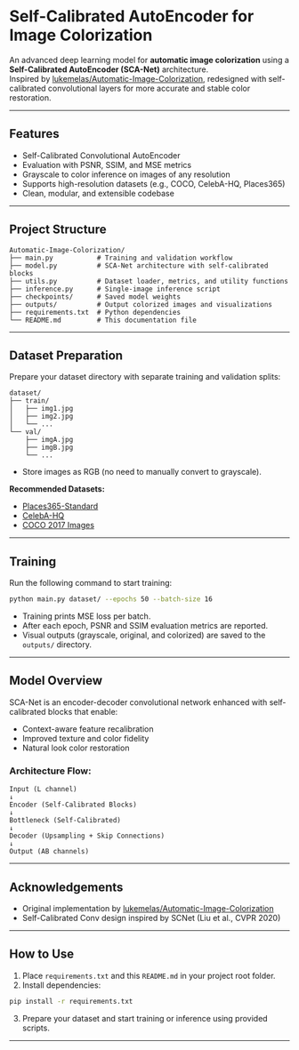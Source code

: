 # Self-Calibrated AutoEncoder for Image Colorization

An advanced deep learning model for **automatic image colorization** using a **Self-Calibrated AutoEncoder (SCA-Net)** architecture.  
Inspired by [lukemelas/Automatic-Image-Colorization](https://github.com/lukemelas/Automatic-Image-Colorization), 
redesigned with self-calibrated convolutional layers for more accurate and stable color restoration.

***

## Features

- Self-Calibrated Convolutional AutoEncoder  
- Evaluation with PSNR, SSIM, and MSE metrics  
- Grayscale to color inference on images of any resolution  
- Supports high-resolution datasets (e.g., COCO, CelebA-HQ, Places365)  
- Clean, modular, and extensible codebase  

***

## Project Structure

```
Automatic-Image-Colorization/
├── main.py           # Training and validation workflow
├── model.py          # SCA-Net architecture with self-calibrated blocks
├── utils.py          # Dataset loader, metrics, and utility functions
├── inference.py      # Single-image inference script
├── checkpoints/      # Saved model weights
├── outputs/          # Output colorized images and visualizations
├── requirements.txt  # Python dependencies
└── README.md         # This documentation file
```

***

## Dataset Preparation

Prepare your dataset directory with separate training and validation splits:

```
dataset/
├── train/
│   ├── img1.jpg
│   ├── img2.jpg
│   └── ...
└── val/
    ├── imgA.jpg
    ├── imgB.jpg
    └── ...
```

- Store images as RGB (no need to manually convert to grayscale).

**Recommended Datasets:**

- [Places365-Standard](http://places2.csail.mit.edu/download.html)  
- [CelebA-HQ](https://mmlab.ie.cuhk.edu.hk/projects/CelebA.html)  
- [COCO 2017 Images](https://cocodataset.org/#download)  

***

## Training

Run the following command to start training:

```bash
python main.py dataset/ --epochs 50 --batch-size 16
```

- Training prints MSE loss per batch.  
- After each epoch, PSNR and SSIM evaluation metrics are reported.  
- Visual outputs (grayscale, original, and colorized) are saved to the `outputs/` directory.

***

## Model Overview

SCA-Net is an encoder-decoder convolutional network enhanced with self-calibrated blocks that enable:

- Context-aware feature recalibration  
- Improved texture and color fidelity  
- Natural look color restoration  

### Architecture Flow:

```
Input (L channel)
↓
Encoder (Self-Calibrated Blocks)
↓
Bottleneck (Self-Calibrated)
↓
Decoder (Upsampling + Skip Connections)
↓
Output (AB channels)
```

***

## Acknowledgements

- Original implementation by [lukemelas/Automatic-Image-Colorization](https://github.com/lukemelas/Automatic-Image-Colorization)  
- Self-Calibrated Conv design inspired by SCNet (Liu et al., CVPR 2020)  

***

## How to Use

1. Place `requirements.txt` and this `README.md` in your project root folder.  
2. Install dependencies:

```bash
pip install -r requirements.txt
```

3. Prepare your dataset and start training or inference using provided scripts.

---
